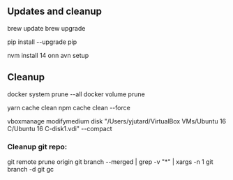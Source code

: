 ## Updates and cleanup

brew update
brew upgrade

pip install --upgrade pip

nvm install 14
onn
avn setup


## Cleanup

docker system prune --all
docker volume prune

yarn cache clean
npm cache clean --force

vboxmanage modifymedium disk "/Users/yjutard/VirtualBox VMs/Ubuntu 16 C/Ubuntu 16 C-disk1.vdi" --compact



### Cleanup git repo:

git remote prune origin
git branch --merged | grep -v "\*" | xargs -n 1 git branch -d
git gc
